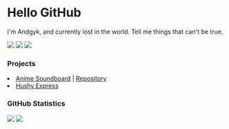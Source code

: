 <h1>Hello GitHub</h1>
<p>I'm Andgyk, and currently lost in the world. Tell me things that can't be true.</p>

<!-- Anchors -->
<a href="https://discord.gg/6ZNfehbCKF" target="_blank"><img src="https://img.shields.io/badge/Discord-5865F2?style=for-the-badge&logo=discord&logoColor=white" /></a>
<a href="https://www.patreon.com/andgyk" target="_blank"><img src="https://img.shields.io/badge/Patreon-F96854?style=for-the-badge&logo=patreon&logoColor=white" /></a>
<a href="https://instagram.com/an4gyk" target="_blank"><img src="https://img.shields.io/badge/Instagram-E4405F?style=for-the-badge&logo=instagram&logoColor=white" /></a>

<!-- Projects -->
<h3>Projects</h3>
<li>
  <a href="https://andgyk.is-a.dev/anime-soundboard" target="_blank">Anime Soundboard</a> 
  | <a href="https://github.com/andgyk/anime-soundboard">Repository</a>
</li>
<li>
  <a href="https://github.com/andgyk/hushy">Hushy Express</a>
</li>

<!-- Statistics -->
<h3>GitHub Statistics</h3>
<img src="https://github-readme-stats.vercel.app/api/top-langs/?username=andgyk&layout=compact&theme=dark" />
<img src="https://github-readme-stats.vercel.app/api?username=andgyk&show_icons=true&theme=radical" />
